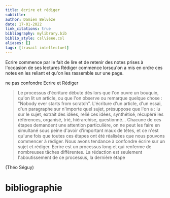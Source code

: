 ```yaml
---
title: écrire et rédiger
subtitle:
author: Damien Belvèze
date: 17-01-2022
link_citations: true
bibliography: mylibrary.bib
biblio_style: csl\ieee.csl
aliases: []
tags: [travail intellectuel]
---
```


Ecrire commence par le fait de lire et de retenir des notes prises à l'occasion de ses lectures
Rédiger commence lorsqu'on a mis en ordre ces notes en les reliant et qu'on les rassemble sur une page. 

ne pas confondre Ecrire et Rédiger

 >Le processus d'écriture débute dès lors que l'on ouvre un bouquin, qu'on lit un article, ou que l'on observe ou remarque quelque chose : "Nobody ever starts from scratch". L'écriture d'un article, d'un essai, d'un paragraphe sur n'importe quel sujet, présuppose que l'on a : lu sur le sujet, extrait des idées, relié ces idées, synthétisé, récupéré les références, organisé, trié, hiérarchise, questionné... Chacune de ces étapes demandent une attention particulière, on ne peut les faire en simultané sous peine d'avoir d'important maux de têtes, et ce n'est qu'une fois que toutes ces étapes ont été réalisées que nous pouvons commencer à rédiger. Nous avons tendance à confondre écrire sur un sujet et rédiger. Ecrire est un processus long et qui renferme de nombreuses tâches différentes. La rédaction est seulement l'aboutissement de ce processus, la dernière étape

 (Théo Séguy)
 






# bibliographie


